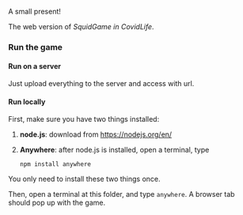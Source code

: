 A small present!

The web version of *SquidGame in CovidLife*.



### Run the game

#### Run on a server

Just upload everything to the server and access with url.

#### Run locally

First, make sure you have two things installed:

1. **node.js**: download from https://nodejs.org/en/

2. **Anywhere**: after node.js is installed, open a terminal, type

   ```shell
   npm install anywhere
   ```

You only need to install these two things once.

Then, open a terminal at this folder, and type `anywhere`. A browser tab should pop up with the game.
